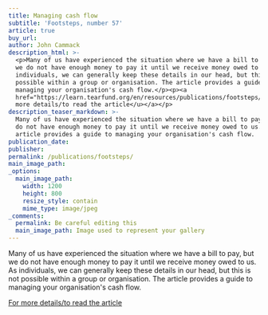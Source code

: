 ```yaml
---
title: Managing cash flow
subtitle: 'Footsteps, number 57'
article: true
buy_url: 
author: John Cammack
description_html: >-
  <p>Many of us have experienced the situation where we have a bill to pay, but
  we do not have enough money to pay it until we receive money owed to us. As
  individuals, we can generally keep these details in our head, but this is not
  possible within a group or organisation. The article provides a guide to
  managing your organisation's cash flow.</p><p><a
  href="https://learn.tearfund.org/en/resources/publications/footsteps/footsteps_51-60/footsteps_57/managing_cash_flow/"><u>For
  more details/to read the article</u></a></p>
description_teaser_markdown: >-
  Many of us have experienced the situation where we have a bill to pay, but we
  do not have enough money to pay it until we receive money owed to us. The
  article provides a guide to managing your organisation's cash flow.
publication_date:
publisher:
permalink: /publications/footsteps/
main_image_path:
_options:
  main_image_path:
    width: 1200
    height: 800
    resize_style: contain
    mime_type: image/jpeg
_comments:
  permalink: Be careful editing this
  main_image_path: Image used to represent your gallery
---
```


Many of us have experienced the situation where we have a bill to pay, but we do not have enough money to pay it until we receive money owed to us. As individuals, we can generally keep these details in our head, but this is not possible within a group or organisation. The article provides a guide to managing your organisation's cash flow.

[For more details/to read the article](https://learn.tearfund.org/en/resources/publications/footsteps/footsteps_51-60/footsteps_57/managing_cash_flow/)